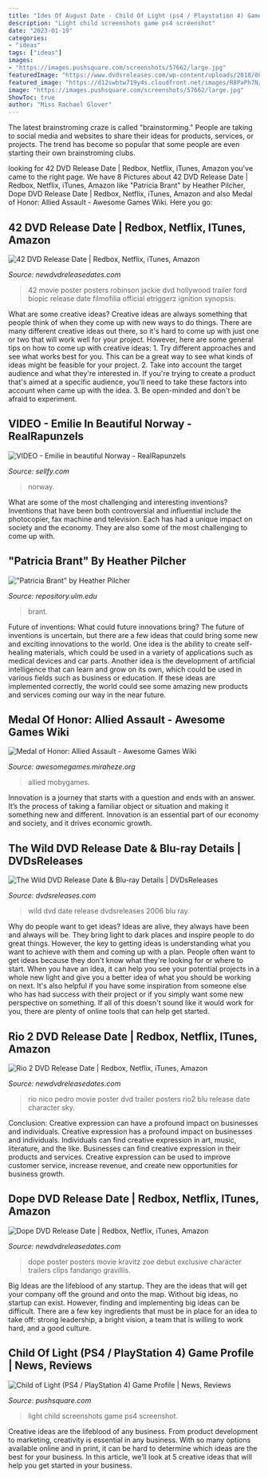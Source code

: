 ```yaml
---
title: "Ides Of August Date - Child Of Light (ps4 / Playstation 4) Game Profile"
description: "Light child screenshots game ps4 screenshot"
date: "2023-01-19"
categories:
- "ideas"
tags: ["ideas"]
images:
- "https://images.pushsquare.com/screenshots/57662/large.jpg"
featuredImage: "https://www.dvdsreleases.com/wp-content/uploads/2018/08/tt0405469.jpg"
featured_image: "https://d12swbtw719y4s.cloudfront.net/images/R8PaPh7N/63N7d7ajNBsPAaE0iZJN/Z7nceI4kaA.jpeg?w=1200"
image: "https://images.pushsquare.com/screenshots/57662/large.jpg"
ShowToc: true
author: "Miss Rachael Glover"
---
```



The latest brainstroming craze is called "brainstorming." People are taking to social media and websites to share their ideas for products, services, or projects. The trend has become so popular that some people are even starting their own brainstroming clubs.

	

		
looking for 42 DVD Release Date | Redbox, Netflix, iTunes, Amazon you've came to the right page. We have 8 Pictures about 42 DVD Release Date | Redbox, Netflix, iTunes, Amazon like &quot;Patricia Brant&quot; by Heather Pilcher, Dope DVD Release Date | Redbox, Netflix, iTunes, Amazon and also Medal of Honor: Allied Assault - Awesome Games Wiki. Here you go:
		
    
## 42 DVD Release Date | Redbox, Netflix, ITunes, Amazon

<img loading=lazy src="http://www.newdvdreleasedates.com/images/posters/large/42-2013-09.jpg" onerror="this.onerror=null;this.src='https://tse3.mm.bing.net/th?id=OIP.EXmGcRkpB1PQuQCIHJMRRQHaKz&amp;pid=15.1';" alt="42 DVD Release Date | Redbox, Netflix, iTunes, Amazon">

_Source: newdvdreleasedates.com_

>42 movie poster posters robinson jackie dvd hollywood trailer ford biopic release date filmofilia official etriggerz ignition synopsis. 

	

What are some creative ideas?
Creative ideas are always something that people think of when they come up with new ways to do things. There are many different creative ideas out there, so it's hard to come up with just one or two that will work well for your project. However, here are some general tips on how to come up with creative ideas: 1. Try different approaches and see what works best for you. This can be a great way to see what kinds of ideas might be feasible for your project. 2. Take into account the target audience and what they're interested in. If you're trying to create a product that's aimed at a specific audience, you'll need to take these factors into account when came up with the idea. 3. Be open-minded and don't be afraid to experiment.

    
## VIDEO - Emilie In Beautiful Norway - RealRapunzels

<img loading=lazy src="https://d12swbtw719y4s.cloudfront.net/images/R8PaPh7N/63N7d7ajNBsPAaE0iZJN/Z7nceI4kaA.jpeg?w=1200" onerror="this.onerror=null;this.src='https://tse1.mm.bing.net/th?id=OIP.AiOM5QtVIzvaE0XlvNMcQwHaJ4&amp;pid=15.1';" alt="VIDEO - Emilie in beautiful Norway - RealRapunzels">

_Source: sellfy.com_

>norway. 

	

What are some of the most challenging and interesting inventions?
Inventions that have been both controversial and influential include the photocopier, fax machine and television. Each has had a unique impact on society and the economy. They are also some of the most challenging to come up with.

    
## &quot;Patricia Brant&quot; By Heather Pilcher

<img loading=lazy src="https://repository.ulm.edu/people/1069/preview.jpg" onerror="this.onerror=null;this.src='https://tse1.mm.bing.net/th?id=OIP.c465hBUZBAjRKEdWeq8JcwAAAA&amp;pid=15.1';" alt="&quot;Patricia Brant&quot; by Heather Pilcher">

_Source: repository.ulm.edu_

>brant. 

	

Future of inventions: What could future innovations bring?
The future of inventions is uncertain, but there are a few ideas that could bring some new and exciting innovations to the world. One idea is the ability to create self-healing materials, which could be used in a variety of applications such as medical devices and car parts. Another idea is the development of artificial intelligence that can learn and grow on its own, which could be used in various fields such as business or education. If these ideas are implemented correctly, the world could see some amazing new products and services coming our way in the near future.

    
## Medal Of Honor: Allied Assault - Awesome Games Wiki

<img loading=lazy src="https://static.miraheze.org/awesomegameswiki/1/15/69263-medal-of-honor-allied-assault-windows-front-cover.jpg" onerror="this.onerror=null;this.src='https://tse3.mm.bing.net/th?id=OIP.ZmEU3jUQRRzV7u9VdYv7fwHaKd&amp;pid=15.1';" alt="Medal of Honor: Allied Assault - Awesome Games Wiki">

_Source: awesomegames.miraheze.org_

>allied mobygames. 

	

Innovation is a journey that starts with a question and ends with an answer. It’s the process of taking a familiar object or situation and making it something new and different. Innovation is an essential part of our economy and society, and it drives economic growth.

    
## The Wild DVD Release Date &amp; Blu-ray Details | DVDsReleases

<img loading=lazy src="https://www.dvdsreleases.com/wp-content/uploads/2018/08/tt0405469.jpg" onerror="this.onerror=null;this.src='https://tse2.mm.bing.net/th?id=OIP.mguVJDGAtZ53yKfnQXlncAHaLH&amp;pid=15.1';" alt="The Wild DVD Release Date &amp; Blu-ray Details | DVDsReleases">

_Source: dvdsreleases.com_

>wild dvd date release dvdsreleases 2006 blu ray. 

	

Why do people want to get ideas?
Ideas are alive, they always have been and always will be. They bring light to dark places and inspire people to do great things. However, the key to getting ideas is understanding what you want to achieve with them and coming up with a plan. 
People often want to get ideas because they don't know what they're looking for or where to start. When you have an idea, it can help you see your potential projects in a whole new light and give you a better idea of what you should be working on next. It's also helpful if you have some inspiration from someone else who has had success with their project or if you simply want some new perspective on something. If all of this doesn't sound like it would work for you, there are plenty of online tools that can help get started.

    
## Rio 2 DVD Release Date | Redbox, Netflix, ITunes, Amazon

<img loading=lazy src="http://www.newdvdreleasedates.com/images/posters/large/rio-2-2014-14.jpg" onerror="this.onerror=null;this.src='https://tse3.mm.bing.net/th?id=OIP.SimReuMge5d7IrjkzqVrIAHaK-&amp;pid=15.1';" alt="Rio 2 DVD Release Date | Redbox, Netflix, iTunes, Amazon">

_Source: newdvdreleasedates.com_

>rio nico pedro movie poster dvd trailer posters rio2 blu release date character sky. 

	

Conclusion: Creative expression can have a profound impact on businesses and individuals.
Creative expression has a profound impact on businesses and individuals. Individuals can find creative expression in art, music, literature, and the like. Businesses can find creative expression in their products and services. Creative expression can be used to improve customer service, increase revenue, and create new opportunities for business growth.

    
## Dope DVD Release Date | Redbox, Netflix, ITunes, Amazon

<img loading=lazy src="http://www.newdvdreleasedates.com/images/posters/large/dope-2015-05.jpg" onerror="this.onerror=null;this.src='https://tse1.mm.bing.net/th?id=OIP.XLe3qeXH8tLQTjXiczTY2gHaK9&amp;pid=15.1';" alt="Dope DVD Release Date | Redbox, Netflix, iTunes, Amazon">

_Source: newdvdreleasedates.com_

>dope poster posters movie kravitz zoe debut exclusive character trailers clips fandango gravillis. 

	

Big Ideas are the lifeblood of any startup. They are the ideas that will get your company off the ground and onto the map. Without big ideas, no startup can exist. However, finding and implementing big ideas can be difficult. There are a few key ingredients that must be in place for an idea to take off: strong leadership, a bright vision, a team that is willing to work hard, and a good culture.

    
## Child Of Light (PS4 / PlayStation 4) Game Profile | News, Reviews

<img loading=lazy src="https://images.pushsquare.com/screenshots/57662/large.jpg" onerror="this.onerror=null;this.src='https://tse3.mm.bing.net/th?id=OIP.SXIjSW3SAvBww4v86AMVSQHaEK&amp;pid=15.1';" alt="Child of Light (PS4 / PlayStation 4) Game Profile | News, Reviews">

_Source: pushsquare.com_

>light child screenshots game ps4 screenshot. 

	

Creative ideas are the lifeblood of any business. From product development to marketing, creativity is essential in any business. With so many options available online and in print, it can be hard to determine which ideas are the best for your business. In this article, we’ll look at 5 creative ideas that will help you get started in your business.

